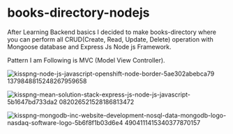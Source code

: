 # books-directory-nodejs

After Learning Backend basics I decided to make books-directory where you can perform all CRUD(Create, Read, Update, Delete) operation with Mongoose database and Express Js 
Node js Framework.

Pattern I am Following is MVC (Model View Controller).

![kisspng-node-js-javascript-openshift-node-border-5ae302abebca79 1379848815248267959658](https://user-images.githubusercontent.com/67114280/138316801-e93371b8-1141-47ba-84df-5575b2922118.png)

![kisspng-mean-solution-stack-express-js-node-js-javascript-5b1647bd733da2 082026521528186813472](https://user-images.githubusercontent.com/67114280/138316479-747aa9d2-7437-46a8-bc33-2735b1ecdf88.png)

![kisspng-mongodb-inc-website-development-nosql-data-mongodb-logo-nasdaq-software-logo-5b6f8f1b03d6e4 4904111415340377870157](https://user-images.githubusercontent.com/67114280/138317074-0c7ed12f-71f4-4b4f-b263-1760a5aa4c6e.png)
